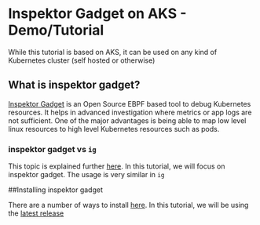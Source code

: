 # Inspektor Gadget on AKS - Demo/Tutorial
While this tutorial is based on AKS, it can be used on any kind of Kubernetes cluster (self hosted or otherwise)

## What is inspektor gadget?
[Inspektor Gadget](https://www.inspektor-gadget.io/) is an Open Source EBPF based tool to debug Kubernetes resources. It helps in advanced investigation where metrics or app logs are not sufficient.  One of the major advantages is being able to map low level linux resources to high level Kubernetes resources such as pods. 

### inspektor gadget vs `ig`
This topic is explained further [here](https://www.inspektor-gadget.io/docs/v0.27.0/ig/). In this tutorial, we will focus on inspektor gadget. The usage is very similar in `ig`

##Installing inspektor gadget

There are a number of ways to install [here](https://www.inspektor-gadget.io/docs/v0.27.0/getting-started/install-kubernetes/). In this tutorial, we will be using the [latest release](https://www.inspektor-gadget.io/docs/v0.27.0/getting-started/install-kubernetes/#install-a-specific-release)

